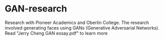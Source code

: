 # GAN-research
Research with Pioneer Academics and Oberlin College. The research involved generating faces using GANs (Generative Adversarial Networks). Read "Jerry Cheng GAN essay.pdf" to learn more
